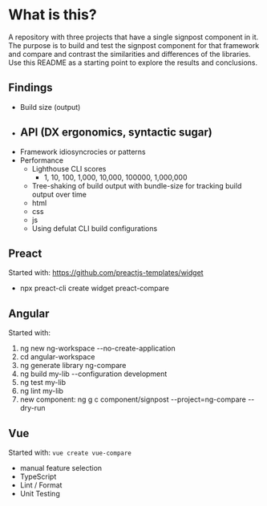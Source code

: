 # What is this?
A repository with three projects that have a single signpost component in it. The purpose is to build and test the signpost component for that framework and compare and contrast the similarities and differences of the libraries. Use this README as a starting point to explore the results and conclusions.

## Findings

- Build size (output)
- API (DX ergonomics, syntactic sugar)
  - 
- Framework idiosyncrocies or patterns
- Performance
  - Lighthouse CLI scores
    - 1, 10, 100, 1,000, 10,000, 100000, 1,000,000
  - Tree-shaking of build output with bundle-size for tracking build output over time
  - html
  - css
  - js
  - Using defulat CLI build configurations

## Preact

Started with: https://github.com/preactjs-templates/widget
- npx preact-cli create widget preact-compare

## Angular

Started with: 
1. ng new ng-workspace --no-create-application
2. cd angular-workspace
3. ng generate library ng-compare
4. ng build my-lib --configuration development
5. ng test my-lib
6. ng lint my-lib
7. new component: ng g c component/signpost --project=ng-compare --dry-run


## Vue

Started with: `vue create vue-compare`
- manual feature selection
- TypeScript
- Lint / Format
- Unit Testing
